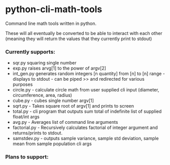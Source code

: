 # python-cli-math-tools
Command line math tools written in python. 

These will all eventually be converted to be able to interact with each other (meaning they will return the values that they currently print to stdout)


### Currently supports:

- sqr.py squaring single number
- exp.py raises arvg[1] to the power of argv[2]
- int_gen.py generates random integers [n quantity] from [n] to [n] range - displays to stdout - can be piped >> and redirected for various purposes
- circle.py - calculate circle math from user supplied cli input (diameter, circumference, area, radius)
- cube.py - cubes single number argv[1]
- sqrt.py - Takes square root of argv[1] and prints to screen
- total.py - cli program that outputs sum total of indefinite list of supplied float/int args
- avg.py - Averages list of command line arguments
- factorial.py - Recursively calculates factorial of integer argument and returns/prints to stdout.
- samstdev.py - outputs sample variance, sample std deviation, sample mean from sample population cli args

### Plans to support:
















